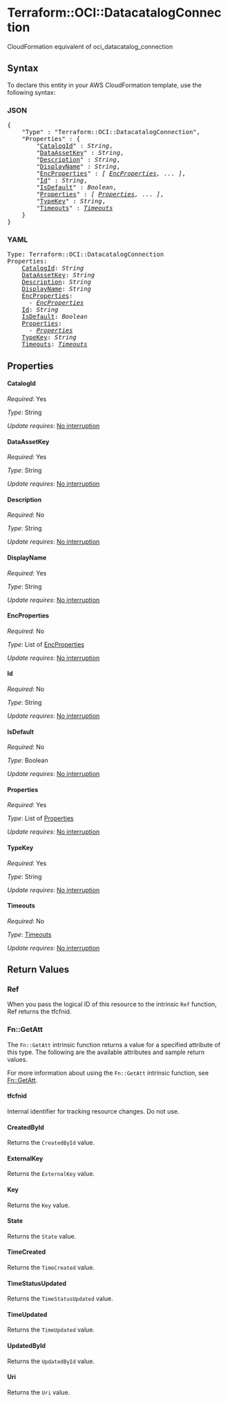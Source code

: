 # Terraform::OCI::DatacatalogConnection

CloudFormation equivalent of oci_datacatalog_connection

## Syntax

To declare this entity in your AWS CloudFormation template, use the following syntax:

### JSON

<pre>
{
    "Type" : "Terraform::OCI::DatacatalogConnection",
    "Properties" : {
        "<a href="#catalogid" title="CatalogId">CatalogId</a>" : <i>String</i>,
        "<a href="#dataassetkey" title="DataAssetKey">DataAssetKey</a>" : <i>String</i>,
        "<a href="#description" title="Description">Description</a>" : <i>String</i>,
        "<a href="#displayname" title="DisplayName">DisplayName</a>" : <i>String</i>,
        "<a href="#encproperties" title="EncProperties">EncProperties</a>" : <i>[ <a href="encproperties.md">EncProperties</a>, ... ]</i>,
        "<a href="#id" title="Id">Id</a>" : <i>String</i>,
        "<a href="#isdefault" title="IsDefault">IsDefault</a>" : <i>Boolean</i>,
        "<a href="#properties" title="Properties">Properties</a>" : <i>[ <a href="properties.md">Properties</a>, ... ]</i>,
        "<a href="#typekey" title="TypeKey">TypeKey</a>" : <i>String</i>,
        "<a href="#timeouts" title="Timeouts">Timeouts</a>" : <i><a href="timeouts.md">Timeouts</a></i>
    }
}
</pre>

### YAML

<pre>
Type: Terraform::OCI::DatacatalogConnection
Properties:
    <a href="#catalogid" title="CatalogId">CatalogId</a>: <i>String</i>
    <a href="#dataassetkey" title="DataAssetKey">DataAssetKey</a>: <i>String</i>
    <a href="#description" title="Description">Description</a>: <i>String</i>
    <a href="#displayname" title="DisplayName">DisplayName</a>: <i>String</i>
    <a href="#encproperties" title="EncProperties">EncProperties</a>: <i>
      - <a href="encproperties.md">EncProperties</a></i>
    <a href="#id" title="Id">Id</a>: <i>String</i>
    <a href="#isdefault" title="IsDefault">IsDefault</a>: <i>Boolean</i>
    <a href="#properties" title="Properties">Properties</a>: <i>
      - <a href="properties.md">Properties</a></i>
    <a href="#typekey" title="TypeKey">TypeKey</a>: <i>String</i>
    <a href="#timeouts" title="Timeouts">Timeouts</a>: <i><a href="timeouts.md">Timeouts</a></i>
</pre>

## Properties

#### CatalogId

_Required_: Yes

_Type_: String

_Update requires_: [No interruption](https://docs.aws.amazon.com/AWSCloudFormation/latest/UserGuide/using-cfn-updating-stacks-update-behaviors.html#update-no-interrupt)

#### DataAssetKey

_Required_: Yes

_Type_: String

_Update requires_: [No interruption](https://docs.aws.amazon.com/AWSCloudFormation/latest/UserGuide/using-cfn-updating-stacks-update-behaviors.html#update-no-interrupt)

#### Description

_Required_: No

_Type_: String

_Update requires_: [No interruption](https://docs.aws.amazon.com/AWSCloudFormation/latest/UserGuide/using-cfn-updating-stacks-update-behaviors.html#update-no-interrupt)

#### DisplayName

_Required_: Yes

_Type_: String

_Update requires_: [No interruption](https://docs.aws.amazon.com/AWSCloudFormation/latest/UserGuide/using-cfn-updating-stacks-update-behaviors.html#update-no-interrupt)

#### EncProperties

_Required_: No

_Type_: List of <a href="encproperties.md">EncProperties</a>

_Update requires_: [No interruption](https://docs.aws.amazon.com/AWSCloudFormation/latest/UserGuide/using-cfn-updating-stacks-update-behaviors.html#update-no-interrupt)

#### Id

_Required_: No

_Type_: String

_Update requires_: [No interruption](https://docs.aws.amazon.com/AWSCloudFormation/latest/UserGuide/using-cfn-updating-stacks-update-behaviors.html#update-no-interrupt)

#### IsDefault

_Required_: No

_Type_: Boolean

_Update requires_: [No interruption](https://docs.aws.amazon.com/AWSCloudFormation/latest/UserGuide/using-cfn-updating-stacks-update-behaviors.html#update-no-interrupt)

#### Properties

_Required_: Yes

_Type_: List of <a href="properties.md">Properties</a>

_Update requires_: [No interruption](https://docs.aws.amazon.com/AWSCloudFormation/latest/UserGuide/using-cfn-updating-stacks-update-behaviors.html#update-no-interrupt)

#### TypeKey

_Required_: Yes

_Type_: String

_Update requires_: [No interruption](https://docs.aws.amazon.com/AWSCloudFormation/latest/UserGuide/using-cfn-updating-stacks-update-behaviors.html#update-no-interrupt)

#### Timeouts

_Required_: No

_Type_: <a href="timeouts.md">Timeouts</a>

_Update requires_: [No interruption](https://docs.aws.amazon.com/AWSCloudFormation/latest/UserGuide/using-cfn-updating-stacks-update-behaviors.html#update-no-interrupt)

## Return Values

### Ref

When you pass the logical ID of this resource to the intrinsic `Ref` function, Ref returns the tfcfnid.

### Fn::GetAtt

The `Fn::GetAtt` intrinsic function returns a value for a specified attribute of this type. The following are the available attributes and sample return values.

For more information about using the `Fn::GetAtt` intrinsic function, see [Fn::GetAtt](https://docs.aws.amazon.com/AWSCloudFormation/latest/UserGuide/intrinsic-function-reference-getatt.html).

#### tfcfnid

Internal identifier for tracking resource changes. Do not use.

#### CreatedById

Returns the <code>CreatedById</code> value.

#### ExternalKey

Returns the <code>ExternalKey</code> value.

#### Key

Returns the <code>Key</code> value.

#### State

Returns the <code>State</code> value.

#### TimeCreated

Returns the <code>TimeCreated</code> value.

#### TimeStatusUpdated

Returns the <code>TimeStatusUpdated</code> value.

#### TimeUpdated

Returns the <code>TimeUpdated</code> value.

#### UpdatedById

Returns the <code>UpdatedById</code> value.

#### Uri

Returns the <code>Uri</code> value.

